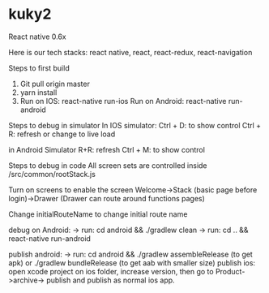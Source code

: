 # kuky2

React native 0.6x

Here is our tech stacks: react native, react, react-redux, react-navigation

Steps to first build

1. Git pull origin master
2. yarn install
3. Run on IOS: react-native run-ios
   Run on Android: react-native run-android

Steps to debug in simulator
In IOS simulator:
Ctrl + D: to show control
Ctrl + R: refresh or change to live load

in Android Simulator
R+R: refresh
Ctrl + M: to show control

Steps to debug in code
All screen sets are controlled inside /src/common/rootStack.js

Turn on screens to enable the screen Welcome->Stack (basic page before login)->Drawer (Drawer can route around functions pages)

Change initialRouteName to change initial route name

debug on Android:
-> run: cd android && ./gradlew clean
-> run: cd .. && react-native run-android

publish android: -> run: cd android && ./gradlew assembleRelease (to get apk) or ./gradlew bundleRelease (to get aab with smaller size)
publish ios: open xcode project on ios folder, increase version, then go to Product->archive-> publish and publish as normal ios app.
